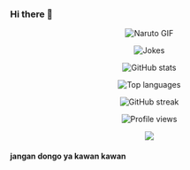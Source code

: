 ### Hi there 👋

<p align="center">
  <img src="https://media.giphy.com/media/EETZoyWldXgJ2/giphy.gif" alt="Naruto GIF">
</p>
<p align="center">
  <img src="https://readme-jokes.vercel.app/api?theme=tokyonight" alt="Jokes" />
</p>
<p align="center">
  <img src="https://github-readme-stats.vercel.app/api?username=dafaprasetya&show_icons=true&count_private=true" alt="GitHub stats" />
</p>
<p align="center">
  <img src="https://github-readme-stats.vercel.app/api/top-langs/?username=dafaprasetya&layout=compact&theme=tokyonight" alt="Top languages" />
</p>
<p align="center">
  <img src="https://streak-stats.demolab.com?user=dafaprasetya&theme=tokyonight&hide_border=true" alt="GitHub streak" />
</p>
<p align="center">
  <img src="https://komarev.com/ghpvc/?username=dafaprasetya&label=Profile%20views&color=0e75b6&style=flat" alt="Profile views" />
</p>
<p align="center">
  <img src="https://github-readme-stats.vercel.app/api/wakatime?username=dafaprasetya&layout=compact" />
</p>


#### jangan dongo ya kawan kawan
<!--
**dafaprasetya/dafaprasetya** is a ✨ _special_ ✨ repository because its `README.md` (this file) appears on your GitHub profile.

Here are some ideas to get you started:

- 🔭 I’m currently working on ...
- 🌱 I’m currently learning ...
- 👯 I’m looking to collaborate on ...
- 🤔 I’m looking for help with ...
- 💬 Ask me about ...
- 📫 How to reach me: ...
- 😄 Pronouns: ...
- ⚡ Fun fact: ...
-->
